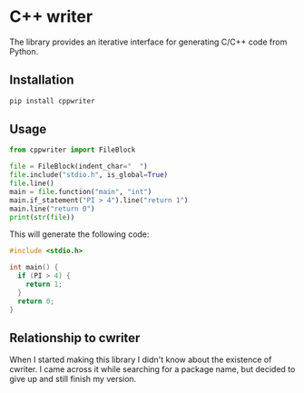 # C++ writer

The library provides an iterative interface for generating C/C++ code from Python.

## Installation

```sh
pip install cppwriter
```

## Usage

```python
from cppwriter import FileBlock

file = FileBlock(indent_char="  ")
file.include("stdio.h", is_global=True)
file.line()
main = file.function("main", "int")
main.if_statement("PI > 4").line("return 1")
main.line("return 0")
print(str(file))
```

This will generate the following code:

```c
#include <stdio.h>

int main() {
  if (PI > 4) {
    return 1;
  }
  return 0;
}
```

## Relationship to cwriter

When I started making this library I didn't know about the existence of cwriter. I came across it while searching for a package name, but decided to give up and still finish my version.  